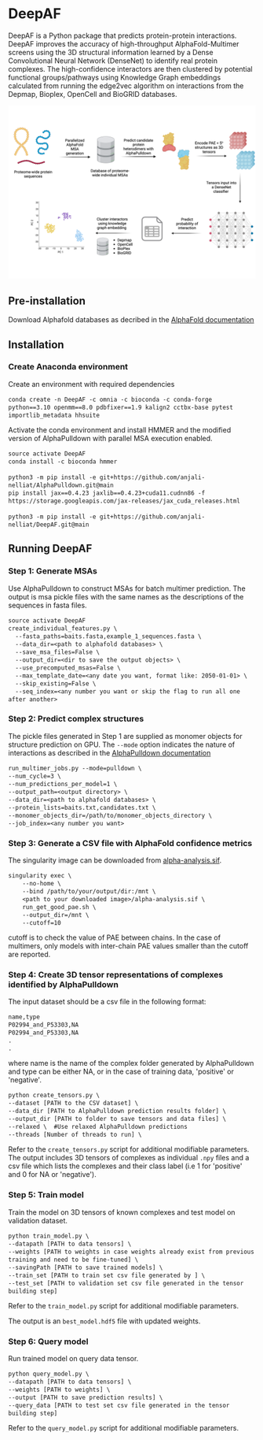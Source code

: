 # DeepAF
DeepAF is a Python package that predicts protein-protein interactions. DeepAF improves the accuracy of high-throughput AlphaFold-Multimer screens using the 3D structural information learned by a Dense Convolutional Neural Network (DenseNet) to identify real protein complexes. The high-confidence interactors are then clustered by potential functional groups/pathways using Knowledge Graph embeddings calculated from running the edge2vec algorithm on interactions from the Depmap, Bioplex, OpenCell and BioGRID databases.

![alt text](https://github.com/anjali-nelliat/DeepAF/blob/main/assets/DeepAF_workflow.png)

## Pre-installation
Download Alphafold databases as decribed in the [AlphaFold documentation](https://github.com/google-deepmind/alphafold)

## Installation
### Create Anaconda environment
Create an environment with required dependencies
```
conda create -n DeepAF -c omnia -c bioconda -c conda-forge python==3.10 openmm==8.0 pdbfixer==1.9 kalign2 cctbx-base pytest importlib_metadata hhsuite
```
Activate the conda environment and install HMMER and the modified version of AlphaPulldown with parallel MSA execution enabled.
```
source activate DeepAF
conda install -c bioconda hmmer

python3 -m pip install -e git+https://github.com/anjali-nelliat/AlphaPulldown.git@main
pip install jax==0.4.23 jaxlib==0.4.23+cuda11.cudnn86 -f https://storage.googleapis.com/jax-releases/jax_cuda_releases.html

python3 -m pip install -e git+https://github.com/anjali-nelliat/DeepAF.git@main

```

## Running DeepAF
### Step 1: Generate MSAs
Use AlphaPulldown to construct MSAs for batch multimer prediction. The output is msa pickle files with the same names as the descriptions of the sequences in fasta files.
```
source activate DeepAF
create_individual_features.py \
  --fasta_paths=baits.fasta,example_1_sequences.fasta \
  --data_dir=<path to alphafold databases> \
  --save_msa_files=False \
  --output_dir=<dir to save the output objects> \ 
  --use_precomputed_msas=False \
  --max_template_date=<any date you want, format like: 2050-01-01> \
  --skip_existing=False \
  --seq_index=<any number you want or skip the flag to run all one after another>
```

### Step 2: Predict complex structures
The pickle files generated in Step 1 are supplied as monomer objects for structure prediction on GPU. The ```--mode``` option indicates the nature of interactions as described in the [AlphaPulldown documentation](https://github.com/KosinskiLab/AlphaPulldown/tree/main)
```
run_multimer_jobs.py --mode=pulldown \
--num_cycle=3 \
--num_predictions_per_model=1 \
--output_path=<output directory> \ 
--data_dir=<path to alphafold databases> \ 
--protein_lists=baits.txt,candidates.txt \
--monomer_objects_dir=/path/to/monomer_objects_directory \
--job_index=<any number you want>
```

### Step 3: Generate a CSV file with AlphaFold confidence metrics
The singularity image can be downloaded from [alpha-analysis.sif](https://drive.google.com/file/d/1FzvFf9FaMG0_kZSHAHdnkxWq-K4pz4F7/view?usp=sharing). 
```
singularity exec \
    --no-home \
    --bind /path/to/your/output/dir:/mnt \
    <path to your downloaded image>/alpha-analysis.sif \
    run_get_good_pae.sh \
    --output_dir=/mnt \
    --cutoff=10
```
cutoff is to check the value of PAE between chains. In the case of multimers, only models with inter-chain PAE values smaller than the cutoff are reported.

### Step 4: Create 3D tensor representations of complexes identified by AlphaPulldown
The input dataset should be a csv file in the following format:
```
name,type
P02994_and_P53303,NA
P02994_and_P53303,NA
.
.
```
where name is the name of the complex folder generated by AlphaPulldown and type can be either NA, or in the case of training data, 'positive' or 'negative'.

```
python create_tensors.py \
--dataset [PATH to the CSV dataset] \
--data_dir [PATH to AlphaPulldown prediction results folder] \
--output_dir [PATH to folder to save tensors and data files] \
--relaxed \  #Use relaxed AlphaPulldown predictions
--threads [Number of threads to run] \
```
Refer to the ```create_tensors.py``` script for additional modifiable parameters.
The output includes 3D tensors of complexes as individual ```.npy``` files and a csv file which lists the complexes and their class label (i.e 1 for 'positive' and 0 for NA or 'negative'). 

### Step 5: Train model
Train the model on 3D tensors of known complexes and test model on validation dataset. 
```
python train_model.py \
--datapath [PATH to data tensors] \
--weights [PATH to weights in case weights already exist from previous training and need to be fine-tuned] \
--savingPath [PATH to save trained models] \
--train_set [PATH to train set csv file generated by ] \
--test_set [PATH to validation set csv file generated in the tensor building step]
```
Refer to the ```train_model.py``` script for additional modifiable parameters.

The output is an ```best_model.hdf5``` file with updated weights.  

### Step 6: Query model
Run trained model on query data tensor.
```
python query_model.py \
--datapath [PATH to data tensors] \
--weights [PATH to weights] \
--output [PATH to save prediction results] \
--query_data [PATH to test set csv file generated in the tensor building step]
```
Refer to the ```query_model.py``` script for additional modifiable parameters.


